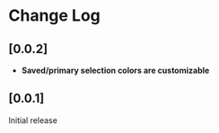 # Change Log

## [0.0.2]
- **Saved/primary selection colors are customizable**

## [0.0.1]

Initial release
